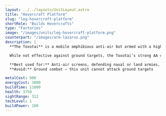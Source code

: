 ```yaml
---
layout: ../../layouts/UnitLayout.astro
title: "Hovercraft Platform"
slug: "leg-hovercraft-platform"
shortRole: "Builds Hovercrafts"
type: "Factories"
image: "/images/units/leg-hovercraft-platform.png"
counterpart: "/images/arm-lazarus.png"
description: |
  **The Toxotai** is a mobile amphibious anti-air bot armed with a high-range salvo missile launcher. Capable of defending both land and water units, it’s crucial for fending off early air raids, gunships, and bombers during tech transitions or expansion phases.

  While not effective against ground targets, the Toxotai’s strong AA coverage and amphibious mobility make it an auto-include in any mixed Legion force. Be sure to include at least one in every army group to avoid surprise air losses.

  **Best used for:** Anti-air screens, defending naval or land armies, escorting constructors  
  **Avoid:** Ground combat — this unit cannot attack ground targets

metalCost: 900
energyCost: 3000
buildTime: 11000
health: 3750
sightRange: 312
techLevel: 1
buildPower: 100
---
```

